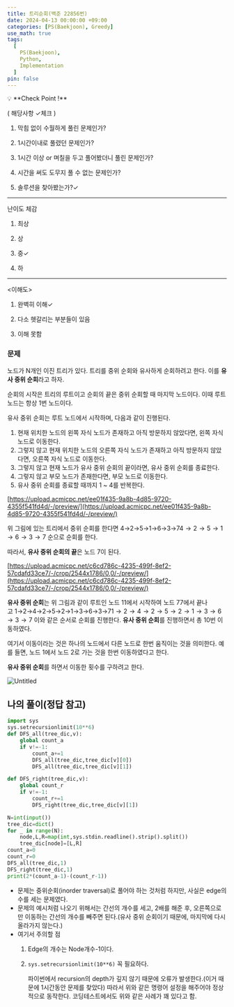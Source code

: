 ```yaml
---
title: 트리순회(백준 22856번)
date: 2024-04-13 00:00:00 +09:00
categories: [PS(Baekjoon), Greedy]
use_math: true
tags:
  [
    PS(Baekjoon),
    Python,
    Implementation
  ]
pin: false
---
```


<aside>
💡 **Check Point !**

( 해당사항 ✓체크 )

1. 막힘 없이 수월하게 풀린 문제인가?

2. 1시간이내로 풀렸던 문제인가?

3. 1시간 이상 or 며칠을 두고 풀어봤더니 풀린 문제인가?

4. 시간을 써도 도무지 풀 수 없는 문제인가?

5. 솔루션을 찾아봤는가?✓

---

난이도 체감

1. 최상

2. 상

3. 중✓

4. 하

---

<이해도>

1. 완벽히 이해✓

2. 다소 헷갈리는 부분들이 있음

3. 이해 못함

</aside>

### 문제

노드가 N개인 이진 트리가 있다. 트리를 중위 순회와 유사하게 순회하려고 한다. 이를 **유사 중위 순회**라고 하자.

순회의 시작은 트리의 루트이고 순회의 끝은 중위 순회할 때 마지막 노드이다. 이때 루트 노드는 항상 1번 노드이다.

유사 중위 순회는 루트 노드에서 시작하며, 다음과 같이 진행된다.

1. 현재 위치한 노드의 왼쪽 자식 노드가 존재하고 아직 방문하지 않았다면, 왼쪽 자식 노드로 이동한다.
2. 그렇지 않고 현재 위치한 노드의 오른쪽 자식 노드가 존재하고 아직 방문하지 않았다면, 오른쪽 자식 노드로 이동한다.
3. 그렇지 않고 현재 노드가 유사 중위 순회의 끝이라면, 유사 중위 순회를 종료한다.
4. 그렇지 않고 부모 노드가 존재한다면, 부모 노드로 이동한다.
5. 유사 중위 순회를 종료할 때까지 1 ~ 4를 반복한다.

[https://upload.acmicpc.net/ee01f435-9a8b-4d85-9720-4355f541fd4d/-/preview/](https://upload.acmicpc.net/ee01f435-9a8b-4d85-9720-4355f541fd4d/-/preview/)

위 그림에 있는 트리에서 중위 순회를 한다면 4→2→5→1→6→3→7$4 \rightarrow 2 \rightarrow 5 \rightarrow 1 \rightarrow 6 \rightarrow 3 \rightarrow 7$ 순으로 순회를 한다.

따라서, **유사 중위 순회의 끝**은 노드 7이 된다.

[https://upload.acmicpc.net/c6cd786c-4235-499f-8ef2-57cdafd33ce7/-/crop/2544x1786/0,0/-/preview/](https://upload.acmicpc.net/c6cd786c-4235-499f-8ef2-57cdafd33ce7/-/crop/2544x1786/0,0/-/preview/)

**유사 중위 순회**는 위 그림과 같이 루트인 노드 1$1$에서 시작하여 노드 7$7$에서 끝나고 1→2→4→2→5→2→1→3→6→3→7$1 \rightarrow 2 \rightarrow 4 \rightarrow 2 \rightarrow 5 \rightarrow 2 \rightarrow 1 \rightarrow 3 \rightarrow 6 \rightarrow 3 \rightarrow 7$ 이와 같은 순서로 순회를 진행한다. **유사 중위 순회**를 진행하면서 총 10번 이동하였다.

여기서 이동이라는 것은 하나의 노드에서 다른 노드로 한번 움직이는 것을 의미한다. 예를 들면, 노드 1에서 노드 2로 가는 것을 한번 이동하였다고 한다.

**유사 중위 순회**를 하면서 이동한 횟수를 구하려고 한다.

![Untitled](https://github.com/gihuni99/gihuni99.github.io/assets/90080065/4a2f8e78-003a-4564-a9b7-6f1da5044904)

## 나의 풀이(정답 참고)

```python
import sys
sys.setrecursionlimit(10**6) 
def DFS_all(tree_dic,v):
    global count_a
    if v!=-1:
        count_a+=1
        DFS_all(tree_dic,tree_dic[v][0])
        DFS_all(tree_dic,tree_dic[v][1])

def DFS_right(tree_dic,v):
    global count_r
    if v!=-1:
        count_r+=1
        DFS_right(tree_dic,tree_dic[v][1])

N=int(input())
tree_dic=dict()
for _ in range(N):
    node,L,R=map(int,sys.stdin.readline().strip().split())
    tree_dic[node]=[L,R]
count_a=0
count_r=0
DFS_all(tree_dic,1)
DFS_right(tree_dic,1)
print(2*(count_a-1)-(count_r-1))
```

- 문제는 중위순회(inorder traversal)로 풀어야 하는 것처럼 하지만, 사실은 edge의 수를 세는 문제였다.
- 문제의 예시처럼 나오기 위해서는 간선의 개수를 세고, 2배를 해준 후, 오른쪽으로만 이동하는 간선의 개수를 빼주면 된다.(유사 중위 순회이기 때문에, 마지막에 다시 올라가지 않는다.)
- 여기서 주의할 점
    1. Edge의 개수는 Node개수-1이다.
    2. `sys.setrecursionlimit(10**6)` 꼭 필요하다.
        
        파이썬에서 recursion의 depth가 깊지 않기 때문에 오류가 발생한다.(이거 때문에 1시간동안 문제를 찾았다) 따라서 위와 같은 명령어 설정을 해주어야 정상적으로 동작한다. 코딩테스트에서도 위와 같은 사례가 꽤 있다고 함.